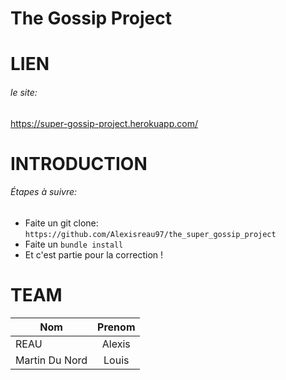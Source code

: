 # The Gossip Project

# LIEN

###### le site:

https://super-gossip-project.herokuapp.com/

# INTRODUCTION

###### Étapes à suivre:

* Faite un git clone: `https://github.com/Alexisreau97/the_super_gossip_project`
* Faite un `bundle install`
* Et c'est partie pour la correction !

# TEAM

| Nom             |Prenom    |
| --------------- |:--------:|
| REAU            | Alexis   |
| Martin Du Nord  | Louis    |

